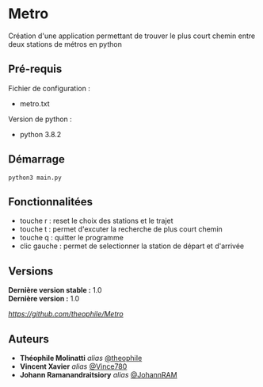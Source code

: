 # Metro
Création d'une application permettant de trouver le plus court chemin entre deux stations de métros en python

## Pré-requis

Fichier de configuration :

- metro.txt

Version de python : 

- python 3.8.2

## Démarrage

````
python3 main.py
````

## Fonctionnalitées

- touche r : reset le choix des stations et le trajet
- touche t : permet d'excuter la recherche de plus court chemin
- touche q : quitter le programme
- clic gauche : permet de selectionner la station de départ et d'arrivée 

## Versions
**Dernière version stable :** 1.0   
**Dernière version :** 1.0

_https://github.com/theophiIe/Metro_

## Auteurs
* **Théophile Molinatti**      _alias_ [@theophiIe](https://github.com/theophiIe)
* **Vincent Xavier**           _alias_ [@Vince780](https://github.com/Vince780)
* **Johann Ramanandraitsiory** _alias_ [@JohannRAM](https://github.com/JohannRAM)

